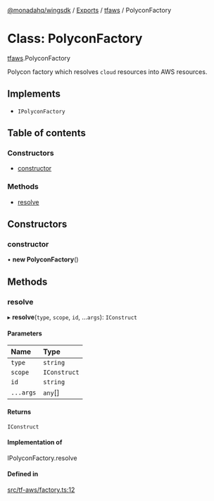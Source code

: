 [@monadahq/wingsdk](../README.md) / [Exports](../modules.md) / [tfaws](../modules/tfaws.md) / PolyconFactory

# Class: PolyconFactory

[tfaws](../modules/tfaws.md).PolyconFactory

Polycon factory which resolves `cloud` resources into AWS resources.

## Implements

- `IPolyconFactory`

## Table of contents

### Constructors

- [constructor](tfaws.PolyconFactory.md#constructor)

### Methods

- [resolve](tfaws.PolyconFactory.md#resolve)

## Constructors

### constructor

• **new PolyconFactory**()

## Methods

### resolve

▸ **resolve**(`type`, `scope`, `id`, ...`args`): `IConstruct`

#### Parameters

| Name | Type |
| :------ | :------ |
| `type` | `string` |
| `scope` | `IConstruct` |
| `id` | `string` |
| `...args` | `any`[] |

#### Returns

`IConstruct`

#### Implementation of

IPolyconFactory.resolve

#### Defined in

[src/tf-aws/factory.ts:12](https://github.com/monadahq/winglang/blob/438eedb/libs/wingsdk/src/tf-aws/factory.ts#L12)
